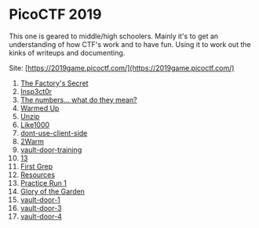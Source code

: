# PicoCTF 2019

This one is geared to middle/high schoolers.  Mainly it's to get an understanding of how CTF's work and to have fun. Using it to work out the kinks of writeups and documenting.

Site: [https://2019game.picoctf.com/](https://2019game.picoctf.com/)

1. [The Factory's Secret](factory_secret.md)
1. [Insp3ct0r](inspector.md)
1. [The numbers... what do they mean?](numbers.md)
1. [Warmed Up](warmed_up.md)
1. [Unzip](unzip.md)
1. [Like1000](like1000.md)
1. [dont-use-client-side](dont-use-client-side.md)
1. [2Warm](2Warm.md)
1. [vault-door-training](vault-door-training.md)
1. [13](13.md)
1. [First Grep](first_grep.md)
1. [Resources](resources.md)
1. [Practice Run 1](practice-run-1.md)
1. [Glory of the Garden](glory-of-the-garden.md)
1. [vault-door-1](vault-door-1.md)
1. [vault-door-3](vault-door-3.md)
1. [vault-door-4](vault-door-4.md)
